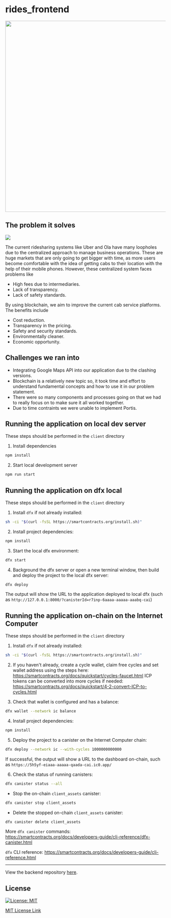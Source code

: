 # rides_frontend

<img src="https://user-images.githubusercontent.com/7106059/164817829-eb7de2b1-aade-4a74-b531-81bca478e611.png" width="600px"/>

## The problem it solves

<img src="https://d3lkc3n5th01x7.cloudfront.net/wp-content/uploads/2018/08/12061600/Ride_Sharing_Diagram.svg"/>

<p>The current ridesharing systems like Uber and Ola have many loopholes due to the centralized approach to manage business operations. These are huge markets that are only going to get bigger with time, as more users become comfortable with the idea of getting cabs to their location with the help of their mobile phones. However, these centralized system faces problems like</p>

<ul>
  <li>High fees due to intermediaries.</li>
  <li>Lack of transparency.</li>
  <li>Lack of safety standards.</li>
</ul>  
  
By using blockchain, we aim to improve the current cab service platforms. The benefits include

<ul>
  <li>Cost reduction.</li>
  <li>Transparency in the pricing.</li>
  <li>Safety and security standards.</li>
  <li>Environmentally cleaner.</li>
  <li>Economic opportunity.</li>
</ul>

## Challenges we ran into
<ul>
  <li>Integrating Google Maps API into our application due to the clashing versions.</li>
  <li>Blockchain is a relatively new topic so, it took time and effort to understand fundamental concepts and how to use it in our problem statement.</li>
  <li>There were so many components and processes going on that we had to really focus on to make sure it all worked together.</li>
  <li>Due to time contraints we were unable to implement Portis.</li>
</ul>

## Running the application on local dev server

These steps should be performed in the `client` directory

1. Install dependencies
```bash
npm install
```

2. Start local development server
```bash
npm run start
```

## Running the application on dfx local

These steps should be performed in the `client` directory

1. Install `dfx` if not already installed:
```bash
sh -ci "$(curl -fsSL https://smartcontracts.org/install.sh)"
```

2. Install project dependencies:
```bash
npm install
```

3. Start the local dfx environment:
```bash
dfx start
```

4. Background the dfx server or open a new terminal window, then build and deploy the project to the local dfx server:
```bash
dfx deploy
```
The output will show the URL to the application deployed to local dfx (such as `http://127.0.0.1:8000/?canisterId=r7inp-6aaaa-aaaaa-aaabq-cai`)


## Running the application on-chain on the Internet Computer

These steps should be performed in the `client` directory

1. Install `dfx` if not already installed:
```bash
sh -ci "$(curl -fsSL https://smartcontracts.org/install.sh)"
```

2. If you haven't already, create a cycle wallet, claim free cycles and set wallet address using the steps here: https://smartcontracts.org/docs/quickstart/cycles-faucet.html
ICP tokens can be converted into more cycles if needed: https://smartcontracts.org/docs/quickstart/4-2-convert-ICP-to-cycles.html
  
3. Check that wallet is configured and has a balance:
```bash
dfx wallet --network ic balance
```

4. Install project dependencies:
```bash
npm install
```

5. Deploy the project to a canister on the Internet Computer chain:
```bash
dfx deploy --network ic --with-cycles 1000000000000
```
If successful, the output will show a URL to the dashboard on-chain, such as `https://5h5yf-eiaaa-aaaaa-qaada-cai.ic0.app/`

6. Check the status of running canisters:
```bash
dfx canister status --all
```
* Stop the on-chain `client_assets` canister:
```bash
dfx canister stop client_assets
```
* Delete the stopped on-chain `client_assets` canister:
```bash
dfx canister delete client_assets
```

More `dfx canister` commands: https://smartcontracts.org/docs/developers-guide/cli-reference/dfx-canister.html

`dfx` CLI reference: https://smartcontracts.org/docs/developers-guide/cli-reference.html

***

View the backend repository <a href="https://github.com/webi-ai/rides-backend">here</a>.

## License

[![License: MIT](https://img.shields.io/badge/License-MIT-yellow.svg)](https://opensource.org/licenses/MIT)

[MIT License Link](https://github.com/webi-ai/rides-frontend/blob/main/LICENSE)
